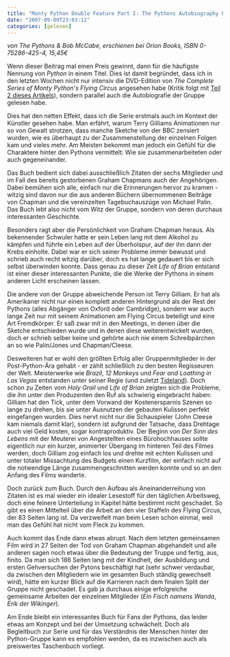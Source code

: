 ```yaml
---
title: "Monty Python Double Feature Part I: The Pythons Autobiography by The Pythons"
date: "2007-09-09T23:03:12"
categories: [gelesen]
---
```


*von The Pythons & Bob McCabe,
erschienen bei  Orion Books, ISBN 0-75286-425-4, 15,45€*

Wenn dieser Beitrag mal einen Preis gewinnt, dann für die häufigste Nennung von *Python* in einem Titel. Dies ist damit begründet, dass ich in den letzten Wochen nicht nur intensiv die DVD-Edition von *The Complete Series of Monty Python's Flying Circus* angesehen habe (Kritik folgt mit [Teil 2 dieses Artikels](/blog/2007/09/27/monty-python-double-feature-part-ii-the-complete-series-of-monty-pythons-flying-circus/)), sondern parallel auch die Autobiografie der Gruppe gelesen habe.

Dies hat den netten Effekt, dass ich die Serie erstmals auch im Kontext der Künstler gesehen habe. Man erfährt, warum Terry Gilliams Animationen nur so von Gewalt strotzen, dass manche Sketche von der BBC zensiert wurden, wie es überhaupt zu der Zusammenstellung der einzelnen Folgen kam und vieles mehr. Am Meisten bekommt man jedoch ein Gefühl für die Charaktere hinter den Pythons vermittelt: Wie sie zusammenarbeiteten oder auch gegeneinander.

Das Buch bedient sich dabei ausschließlich Zitaten der sechs Mitglieder und im Fall des bereits gestorbenen Graham Chapmans auch der Angehörigen. Dabei bemühen sich alle, einfach nur die Erinnerungen hervor zu kramen - witzig sind davon nur die aus anderen Büchern übernommenen Beiträge von Chapman und die vereinzelten Tagebuchauszüge von Michael Palin. Das Buch lebt also nicht vom Witz der Gruppe, sondern von deren durchaus interessanten Geschichte.

Besonders ragt aber die Persönlichkeit von Graham Chapman heraus. Als bekennender Schwuler hatte er sein Leben lang mit dem Alkohol zu kämpfen und führte ein Leben auf der Überholspur, auf der ihn dann der Krebs einholte. Dabei war er sich seiner Probleme immer bewusst und schrieb auch recht witzig darüber, doch es hat lange gedauert bis er sich selbst überwinden konnte. Dass genau zu dieser Zeit *Life of Brian* entstand ist einer dieser interessanten Punkte, die die Werke der Pythons in einem anderen Licht erscheinen lassen.

Die andere von der Gruppe abweichende Person ist Terry Gilliam. Er hat als Amerikaner nicht nur einen komplett anderen Hintergrund als der Rest der Pythons (alles Abgänger von Oxford oder Cambridge), sondern war auch lange Zeit nur mit seinem Animationen am Flying Circus beteiligt und eine Art Fremdkörper. Er saß zwar mit in den Meetings, in denen über die Sketche entschieden wurde und in denen diese weiterentwickelt wurden, doch er schrieb selber keine und gehörte auch nie einem Schreibpärchen an so wie Palin/Jones und Chapman/Cleese.

Desweiteren hat er wohl den größten Erfolg aller Gruppenmitglieder in der Post-Python-Ära gehabt - er zählt schließlich zu den besten Regisseuren der Welt. Meisterwerke wie *Brazil*, *12 Monkeys* und *Fear and Loathing in Las Vegas* entstanden unter seiner Regie (und zuletzt [Tideland](/blog/2007/08/01/tideland/)). Doch schon zu Zeiten vom *Holy Grail* und *Life of Brian* zeigten sich die Probleme, die ihn unter den Produzenten den Ruf als schwierig eingebracht haben: Gilliam hat den Tick, unter dem Vorwand der Kostenersparnis Szenen so lange zu drehen, bis sie unter Ausnutzen der gebauten Kulissen perfekt eingefangen wurden. Dies nervt nicht nur die Schauspieler (John Cleese kam niemals damit klar), sondern ist aufgrund der Tatsache, dass Drehtage auch viel Geld kosten, sogar kontraproduktiv. Der Beginn von *Der Sinn des Lebens* mit der Meuterei von Angestellten eines Bürohochhauses sollte eigentlich nur ein kurzer, animierter Übergang im hinteren Teil des Filmes werden, doch Gilliam zog einfach los und drehte mit echten Kulissen und unter totaler Missachtung des Budgets einen Kurzfilm, der einfach nicht auf die notwendige Länge zusammengeschnitten werden konnte und so an den Anfang des Films wanderte.

Doch zurück zum Buch. Durch den Aufbau als Aneinanderreihung von Zitaten ist es mal wieder ein idealer Lesestoff für den täglichen Arbeitsweg, doch eine feinere Unterteilung in Kapitel hätte bestimmt nicht geschadet. So gibt es einen Mittelteil über die Arbeit an den vier Staffeln des Flying Circus, der 83 Seiten lang ist. Da verzweifelt man beim Lesen schon einmal, weil man das Gefühl hat nicht vom Fleck zu kommen.

Auch kommt das Ende dann etwas abrupt. Nach dem letzten gemeinsamen Film wird in 27 Seiten der Tod von Graham Chapman abgehandelt und alle anderen sagen noch etwas über die Bedeutung der Truppe und fertig, aus, finito. Da man sich 186 Seiten lang mit der Kindheit, der Ausbildung und ersten Gehversuchen der Pytons beschäftigt hat (sehr schwer verdaubar, da zwischen den Mitgliedern wie im gesamten Buch ständig gewechselt wird), hätte ein kurzer Blick auf die Karrieren nach dem finalen Split der Gruppe nicht geschadet. Es gab ja durchaus einige erfolgreiche gemeinsame Arbeiten der einzelnen Mitglieder (*Ein Fisch namens Wanda*, *Erik der Wikinger*).

Am Ende bleibt ein interessantes Buch für Fans der Pythons, das leider etwas am Konzept und bei der Umsetzung schwächelt. Doch als Begleitbuch zur Serie und für das Verständnis der Menschen hinter der Python-Gruppe kann es empfohlen werden, da es inzwischen auch als preiswertes Taschenbuch vorliegt.
